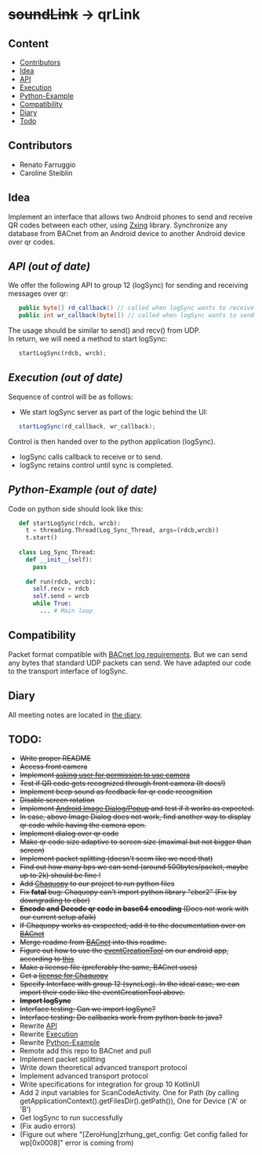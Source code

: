 # ~~soundLink~~ -> qrLink

## Content
* [Contributors](#contributors)
* [Idea](#idea)
* [API](#api)
* [Execution](#execution)
* [Python-Example](#python-example)
* [Compatibility](#compatibility)
* [Diary](#diary)
* [Todo](#todo)

## Contributors
* Renato Farruggio
* Caroline Steiblin

## Idea
Implement an interface that allows two Android phones to send and receive QR codes between each other, using [Zxing](https://github.com/zxing/zxing) library. Synchronize any database from BACnet from an Android device to another Android device over qr codes.

## ___API (out of date)___
We offer the following API to group 12 (logSync) for sending and receiving messages over qr:
```java
   public byte[] rd_callback() // called when logSync wants to receive
   public int wr_callback(byte[]) // called when logSync wants to send
```
The usage should be similar to send() and recv() from UDP.  
In return, we will need a method to start logSync:
```python
   startLogSync(rdcb, wrcb);
```

## ___Execution (out of date)___
Sequence of control will be as follows:
* We start logSync server as part of the logic behind the UI:
```java
   startLogSync(rd_callback, wr_callback);
```
Control is then handed over to the python application (logSync).
* logSync calls callback to receive or to send.  
* logSync retains control until sync is completed.

## ___Python-Example (out of date)___
Code on python side should look like this:  
```python
   def startLogSync(rdcb, wrcb):
     t = threading.Thread(Log_Sync_Thread, args=(rdcb,wrcb))
     t.start()
   
   class Log_Sync_Thread:
     def __init__(self):
       pass
       
     def run(rdcb, wrcb):
       self.recv = rdcb
       self.send = wrcb
       while True:
         ... # Main loop
```
## Compatibility
Packet format compatible with [BACnet log requirements](https://github.com/cn-uofbasel/BACnet/blob/master/doc/BACnet-event-structure.md). But we can send any bytes that standard UDP packets can send. We have adapted our code to the transport interface of logSync.

## Diary
All meeting notes are located in [the diary](https://github.com/cn-uofbasel/BACnet/blob/master/groups/02-soundLink/Tagebuch.md).

## TODO:
* ~~Write proper README~~
* ~~Access front camera~~
* ~~Implement [asking user for permission to use camera](https://github.com/ParkSangGwon/TedPermission)~~
* ~~Test if QR code gets recognized through front camera (It does!)~~
* ~~Implement beep sound as feedback for qr code recognition~~
* ~~Disable screen rotation~~
* ~~Implement [Android Image Dialog/Popup](https://stackoverflow.com/questions/7693633/android-image-dialog-popup) and test if it works as expected.~~
* ~~In case, above Image Dialog does not work, find another way to display qr code while having the camera open.~~
* ~~Implement dialog over qr code~~
* ~~Make qr code size adaptive to screen size (maximal but not bigger than screen)~~
* ~~Implement packet splitting (doesn't seem like we need that)~~
* ~~Find out how many bps we can send (around 500bytes/packet, maybe up to 2k) should be fine !~~
* ~~Add [Chaquopy](https://chaquo.com/chaquopy/) to our project to run python files~~
* ~~Fix __fatal__ bug: Chaquopy can't import python library "cbor2" (Fix by downgrading to cbor)~~
* ~~__Encode and Decode qr code in base64 encoding__ (Does not work with our current setup afaik)~~
* ~~If Chaquopy works as exspected, add it to the documentation over on [BACnet](https://github.com/cn-uofbasel/BACnet/tree/master/groups/02-soundLink)~~
* ~~Merge readme from [BACnet](https://github.com/cn-uofbasel/BACnet/tree/master/groups/02-soundLink) into this readme.~~
* ~~Figure out how to use the [eventCreationTool](https://github.com/cn-uofbasel/BACnet/tree/master/groups/04-logMerge/eventCreationTool) on our android app, according to [this](https://chaquo.com/chaquopy/doc/current/java.html)~~
* ~~Make a license file (preferably the same, BACnet uses)~~
* ~~Get a [license for Chaquopy](https://chaquo.com/chaquopy/license/?app=ch.unibas.qrscanner)~~
* ~~Specify Interface with group 12 (syncLog). In the ideal case, we can import their code like the eventCreationTool above.~~
* ~~__Import logSync__~~
* ~~Interface testing: Can we import logSync?~~
* ~~Interface testing: Do callbacks work from python back to java?~~
* Rewrite [API](#api)
* Rewrite [Execution](#execution)
* Rewrite [Python-Example](#python-example)
* Remote add this repo to BACnet and pull
* Implement packet splitting
* Write down theoretical advanced transport protocol
* Implement advanced transport protocol
* Write specifications for integration for group 10 KotlinUI
* Add 2 input variables for ScanCodeActivity. One for Path (by calling getApplicationContext().getFilesDir().getPath()), One for Device ('A' or 'B')
* Get logSync to run successfully
* (Fix audio errors)
* (Figure out where "[ZeroHung]zrhung_get_config: Get config failed for wp[0x0008]" error is coming from)
